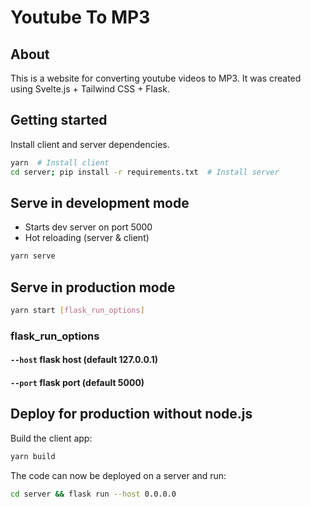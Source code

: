 # Youtube To MP3 
## About
This is a website for converting youtube videos to MP3. It was created using Svelte.js + Tailwind CSS + Flask.

## Getting started
Install client and server dependencies.
```sh
yarn  # Install client
cd server; pip install -r requirements.txt  # Install server
```

## Serve in development mode
- Starts dev server on port 5000
- Hot reloading (server & client)
```sh
yarn serve
```

## Serve in production mode
```sh
yarn start [flask_run_options]
```
### flask_run_options
#### `--host` flask host (default 127.0.0.1)
#### `--port` flask port (default 5000)

## Deploy for production without node.js
Build the client app:
```sh
yarn build
```
The code can now be deployed on a server and run:
```sh
cd server && flask run --host 0.0.0.0
```
